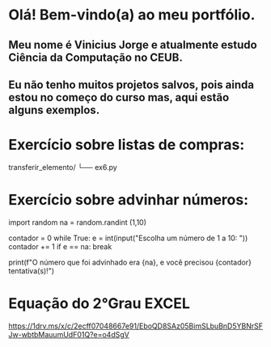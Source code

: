 # Olá! Bem-vindo(a) ao meu portfólio.
## Meu nome é Vinicius Jorge e atualmente estudo Ciência da Computação no CEUB.
## Eu não tenho muitos projetos salvos, pois ainda estou no começo do curso mas, aqui estão alguns exemplos.


# Exercício sobre listas de compras:
transferir_elemento/
└── ex6.py


# Exercício sobre advinhar números:
import random
na = random.randint (1,10)

contador = 0
while True:
  e = int(input("Escolha um número de 1 a 10: "))
  contador += 1 
  if e == na:
    break
  
print(f"O número que foi advinhado era {na}, e você precisou {contador} tentativa(s)!")

# Equação do 2°Grau EXCEL
https://1drv.ms/x/c/2ecff07048667e91/EboQD8SAz05BimSLbuBnD5YBNrSFJw-wbtbMauumUdF01Q?e=o4dSgV
